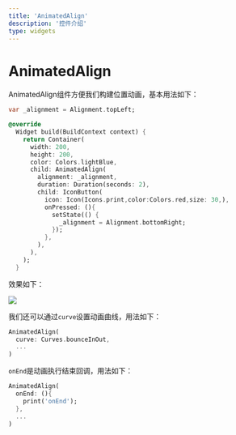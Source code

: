 ```yaml
---
title: 'AnimatedAlign'
description: '控件介绍'
type: widgets
---
```


# AnimatedAlign

AnimatedAlign组件方便我们构建位置动画，基本用法如下：

```dart
var _alignment = Alignment.topLeft;

@override
  Widget build(BuildContext context) {
    return Container(
      width: 200,
      height: 200,
      color: Colors.lightBlue,
      child: AnimatedAlign(
        alignment: _alignment,
        duration: Duration(seconds: 2),
        child: IconButton(
          icon: Icon(Icons.print,color:Colors.red,size: 30,),
          onPressed: (){
            setState(() {
              _alignment = Alignment.bottomRight;
            });
          },
        ),
      ),
    );
  }
```

效果如下：

![](https://img-blog.csdnimg.cn/20200324155903529.gif)

我们还可以通过`curve`设置动画曲线，用法如下：

```dart
AnimatedAlign(
  curve: Curves.bounceInOut,
  ...
)
```

`onEnd`是动画执行结束回调，用法如下：

```dart
AnimatedAlign(
  onEnd: (){
    print('onEnd');
  },
  ...
)
```

